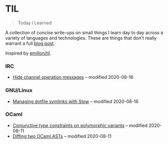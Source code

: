 # TIL

> Today I Learned

A collection of concise write-ups on small things I learn day to day across a
variety of languages and technologies. These are things that don't really
warrant a full [blog post](https://www.craigfe.io/#--articles).

Inspired by [emillon/til](https://github.com/emillon/til).

<!-- BEGIN:TOC -->
### IRC
- [Hide channel operation messages](./irc/hide-channel-operation-messages.md) – modified 2020-08-16
### GNU/Linux
- [Managing dotfile symlinks with Stow](./linux/managing-dotfile-symlinks-with-stow.md) – modified 2020-08-16
### OCaml
- [Conjunctive type constraints on polymorphic variants](./ocaml/conjunctive-type-constraints-on-polymorphic-variants.md) – modified 2020-08-11
- [Diffing two OCaml ASTs](./ocaml/diffing-two-ocaml-asts.md) – modified 2020-08-11
<!-- END:TOC -->

